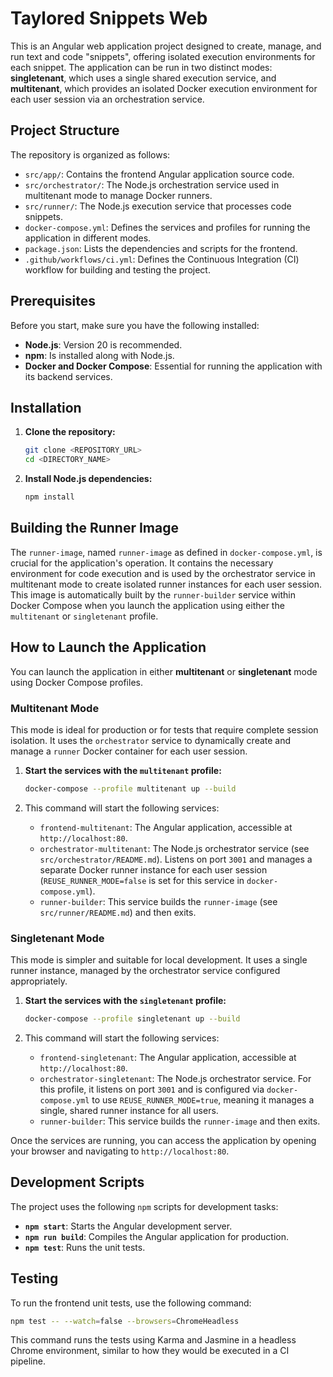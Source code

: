 # Taylored Snippets Web

This is an Angular web application project designed to create, manage, and run text and code "snippets", offering isolated execution environments for each snippet. The application can be run in two distinct modes: **singletenant**, which uses a single shared execution service, and **multitenant**, which provides an isolated Docker execution environment for each user session via an orchestration service.

## Project Structure

The repository is organized as follows:

* `src/app/`: Contains the frontend Angular application source code.
* `src/orchestrator/`: The Node.js orchestration service used in multitenant mode to manage Docker runners.
* `src/runner/`: The Node.js execution service that processes code snippets.
* `docker-compose.yml`: Defines the services and profiles for running the application in different modes.
* `package.json`: Lists the dependencies and scripts for the frontend.
* `.github/workflows/ci.yml`: Defines the Continuous Integration (CI) workflow for building and testing the project.

## Prerequisites

Before you start, make sure you have the following installed:

* **Node.js**: Version 20 is recommended.
* **npm**: Is installed along with Node.js.
* **Docker and Docker Compose**: Essential for running the application with its backend services.

## Installation

1.  **Clone the repository:**
    ```bash
    git clone <REPOSITORY_URL>
    cd <DIRECTORY_NAME>
    ```

2.  **Install Node.js dependencies:**
    ```bash
    npm install
    ```

## Building the Runner Image

The `runner-image`, named `runner-image` as defined in `docker-compose.yml`, is crucial for the application's operation. It contains the necessary environment for code execution and is used by the orchestrator service in multitenant mode to create isolated runner instances for each user session. This image is automatically built by the `runner-builder` service within Docker Compose when you launch the application using either the `multitenant` or `singletenant` profile.

## How to Launch the Application

You can launch the application in either **multitenant** or **singletenant** mode using Docker Compose profiles.

### Multitenant Mode

This mode is ideal for production or for tests that require complete session isolation. It uses the `orchestrator` service to dynamically create and manage a `runner` Docker container for each user session.

1.  **Start the services with the `multitenant` profile:**
    ```bash
    docker-compose --profile multitenant up --build
    ```

2.  This command will start the following services:
    * `frontend-multitenant`: The Angular application, accessible at `http://localhost:80`.
    * `orchestrator-multitenant`: The Node.js orchestrator service (see `src/orchestrator/README.md`). Listens on port `3001` and manages a separate Docker runner instance for each user session (`REUSE_RUNNER_MODE=false` is set for this service in `docker-compose.yml`).
    * `runner-builder`: This service builds the `runner-image` (see `src/runner/README.md`) and then exits.

### Singletenant Mode

This mode is simpler and suitable for local development. It uses a single runner instance, managed by the orchestrator service configured appropriately.

1.  **Start the services with the `singletenant` profile:**
    ```bash
    docker-compose --profile singletenant up --build
    ```

2.  This command will start the following services:
    * `frontend-singletenant`: The Angular application, accessible at `http://localhost:80`.
    * `orchestrator-singletenant`: The Node.js orchestrator service. For this profile, it listens on port `3001` and is configured via `docker-compose.yml` to use `REUSE_RUNNER_MODE=true`, meaning it manages a single, shared runner instance for all users.
    * `runner-builder`: This service builds the `runner-image` and then exits.

Once the services are running, you can access the application by opening your browser and navigating to `http://localhost:80`.

## Development Scripts

The project uses the following `npm` scripts for development tasks:

* **`npm start`**: Starts the Angular development server.
* **`npm run build`**: Compiles the Angular application for production.
* **`npm test`**: Runs the unit tests.

## Testing

To run the frontend unit tests, use the following command:

```bash
npm test -- --watch=false --browsers=ChromeHeadless
```

This command runs the tests using Karma and Jasmine in a headless Chrome environment, similar to how they would be executed in a CI pipeline.
